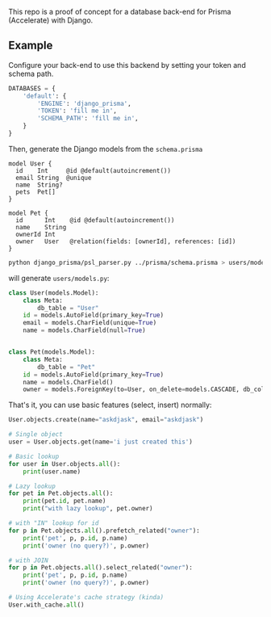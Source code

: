 This repo is a proof of concept for a database back-end for Prisma (Accelerate) with Django.

## Example

Configure your back-end to use this backend by setting your token and schema path.

```python
DATABASES = {
    'default': {
        'ENGINE': 'django_prisma',
        'TOKEN': 'fill me in',
        'SCHEMA_PATH': 'fill me in',
    }
}

```

Then, generate the Django models from the `schema.prisma`

```prisma
model User {
  id    Int     @id @default(autoincrement())
  email String  @unique
  name  String?
  pets  Pet[]
}

model Pet {
  id      Int    @id @default(autoincrement())
  name    String
  ownerId Int
  owner   User   @relation(fields: [ownerId], references: [id])
}
```

```bash
python django_prisma/psl_parser.py ../prisma/schema.prisma > users/models.py
```

will generate `users/models.py`:

```python
class User(models.Model):
    class Meta:
        db_table = "User"
    id = models.AutoField(primary_key=True)
    email = models.CharField(unique=True)
    name = models.CharField(null=True)


class Pet(models.Model):
    class Meta:
        db_table = "Pet"
    id = models.AutoField(primary_key=True)
    name = models.CharField()
    owner = models.ForeignKey(to=User, on_delete=models.CASCADE, db_column="ownerId")
```

That's it, you can use basic features (select, insert) normally:

```python
User.objects.create(name="askdjask", email="askdjask")

# Single object
user = User.objects.get(name='i just created this')

# Basic lookup
for user in User.objects.all():
    print(user.name)

# Lazy lookup
for pet in Pet.objects.all():
    print(pet.id, pet.name)
    print("with lazy lookup", pet.owner)

# with "IN" lookup for id
for p in Pet.objects.all().prefetch_related("owner"):
    print('pet', p, p.id, p.name)
    print('owner (no query?)', p.owner)

# with JOIN
for p in Pet.objects.all().select_related("owner"):
    print('pet', p, p.id, p.name)
    print('owner (no query?)', p.owner)

# Using Accelerate's cache strategy (kinda)
User.with_cache.all()
```
